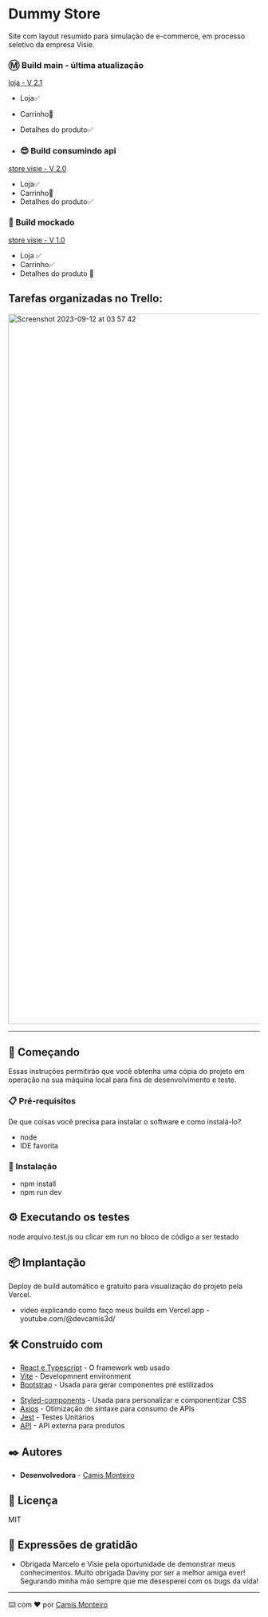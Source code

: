 # Dummy Store 

Site com layout resumido para simulação de e-commerce, em processo seletivo da empresa Visie.





### Ⓜ️ Build main - última atualização
[loja - V 2.1 ](https://store-monteirocamis.vercel.app)

- Loja✅
- Carrinho🐞
- Detalhes do produto✅
  
- ### 😎 Build consumindo api 
[store visie - V 2.0 ](https://storevisie-monteirocamis.vercel.app)

- Loja✅
- Carrinho🐞
- Detalhes do produto✅


### 📎 Build mockado
[store visie - V 1.0 ](https://storevisie-monteirocamis.vercel.app)

- Loja ✅
- Carrinho✅
- Detalhes do produto 🐞




## Tarefas organizadas no Trello:
<img width="1421" alt="Screenshot 2023-09-12 at 03 57 42" src="https://github.com/monteirocamis/loja-visie/assets/26682838/6ce94d2a-8a64-422c-b9eb-9f3b803d7b75">

___


## 🚀 Começando

Essas instruções permitirão que você obtenha uma cópia do projeto em operação na sua máquina local para fins de desenvolvimento e teste.



### 📋 Pré-requisitos

De que coisas você precisa para instalar o software e como instalá-lo?

- node
- IDE favorita

### 🔧 Instalação

- npm install 
- npm run dev

## ⚙️ Executando os testes

node arquivo.test.js 
 ou clicar em run no bloco de código a ser testado


## 📦 Implantação

Deploy de build automático e gratuito para visualização do projeto pela Vercel.
- video explicando como faço meus builds em Vercel.app - youtube.com/@devcamis3d/

## 🛠️ Construído com

* [React e Typescript](http:///) - O framework web usado
* [Vite](https://vitejs.dev/) - Developmnent environment
* [Bootstrap](https://react-bootstrap.netlify.app/docs/getting-started/introduction) - Usada para gerar componentes pré estilizados
<!-- * [MaterialUI](https://mui.com/material-ui/getting-started/) - Usada para gerar componentes pré estilizados -->
* [Styled-components](https:///) - Usada para personalizar e componentizar CSS
* [Axios](https:///) - Otimização de sintaxe para consumo de APIs
* [Jest](https:///) - Testes Unitários
* [API](https://dummyjson.com/docs/products/) - API externa para produtos

## ✒️ Autores

* **Desenvolvedora**  -  [Camis Monteiro](https://gist.github.com/monteirocamis) 



## 📄 Licença

MIT

## 🎁 Expressões de gratidão

* Obrigada Marcelo e Visie pela oportunidade de demonstrar meus conhecimentos.
Muito obrigada Daviny por ser a melhor amiga ever! Segurando minha mão sempre que me desesperei com os bugs da vida!

---
⌨️ com ❤️ por [Camis Monteiro](https://gist.github.com/monteirocamis) 
